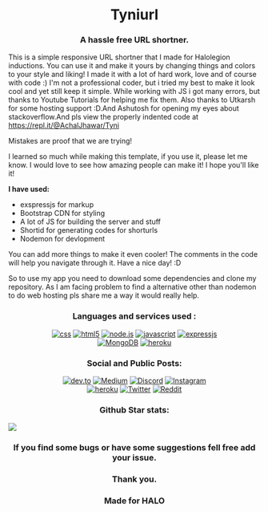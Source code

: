 <h1 align="center">Tyniurl</h1>
<p align="center">
</p>

<h3 align="center">A hassle free URL shortner.</h3>

This is a simple responsive URL shortner that I made for Halolegion inductions. You can use it and make it yours by changing things and colors to your style and liking! I made it with a lot of hard work, love and of course with code :) I'm not a professional coder, but i tried my best to make it look cool and yet still keep it simple. While working with JS i got many errors, but thanks to Youtube Tutorials for helping me fix them. Also thanks to Utkarsh for some hosting support :D.And Ashutosh for opening my eyes about stackoverflow.And pls view the properly indented code at https://repl.it/@AchalJhawar/Tyni

Mistakes are proof that we are trying!

I learned so much while making this template, if you use it, please let me know. I would love to see how amazing people can make it! I hope you'll like it!

<b>I have used:</b>

- exspressjs for markup
- Bootstrap CDN for styling
- A lot of JS for building the server and stuff
- Shortid for generating codes for shorturls
- Nodemon for devlopment

You can add more things to make it even cooler! The comments in the code will help you navigate through it. Have a nice day! :D

So to use my app you need to download some dependencies and clone my repository. As I am facing problem to find a alternative other than nodemon to do web hosting pls share me a way it would really help.

<h3 align="center">Languages and services used :</h3>
<p align="center">
<a href="https://github.com/achaljhawar/Tyniurl/search?l=CSS"><img alt="css" src="https://img.shields.io/badge/CSS3-1572B6?style=for-the-badge&logo=css3&logoColor=white"></a>
<a href="https://github.com/achaljhawar/Tyniurl/search?l=html"><img alt="html5" src="https://img.shields.io/badge/HTML5-E34F26?style=for-the-badge&logo=html5&logoColor=white"></a>
<a href="https://github.com/achaljhawar/Tyniurl/search?l=JavaScript"><img alt="node.js" src="https://img.shields.io/badge/Node.js-43853D?style=for-the-badge&logo=node.js&logoColor=white"></a>
<a href="https://github.com/achaljhawar/Tyniurl/search?l=JavaScript"><img alt="javascript" src="https://img.shields.io/badge/JavaScript-F7DF1E?style=for-the-badge&logo=javascript&logoColor=black"></a>
<a href="https://github.com/achaljhawar/Tyniurl/search?l=EJS"><img alt="expressjs" src="https://img.shields.io/badge/Express.js-404D59?style=for-the-badge"></a>
<br/>
<a href="http://tyniurl.herokuapp.com/"><img alt="MongoDB" src="https://img.shields.io/badge/MongoDB-4EA94B?style=for-the-badge&logo=mongodb&logoColor=white"></a>
<a href="http://tyniurl.herokuapp.com/"><img alt="heroku" src="https://img.shields.io/badge/Heroku-430098?style=for-the-badge&logo=heroku&logoColor=white"></a>
</p>
<h3 align="center">Social and Public Posts:</h3>
<p align="center">
<a href=""><img alt="dev.to" src="https://img.shields.io/badge/dev.to-0A0A0A?style=for-the-badge&logo=dev.to&logoColor=white"></a>
<a href=""><img alt="Medium" src="https://img.shields.io/badge/Medium-12100E?style=for-the-badge&logo=medium&logoColor=white"></a>
<a href=""><img alt="Discord" src="https://img.shields.io/badge/Discord-7289DA?style=for-the-badge&logo=discord&logoColor=white"></a>
<a href="https://www.instagram.com/achaldwx/"><img alt="Instagram" src="https://img.shields.io/badge/Instagram-E4405F?style=for-the-badge&logo=instagram&logoColor=white"></a>
<br/>
<a href="mailto:achaldps@gmail.com"><img alt="heroku" src="https://img.shields.io/badge/Gmail-D14836?style=for-the-badge&logo=gmail&logoColor=white"></a>
<a href="https://twitter.com/AchalJhawar"><img alt="Twitter" src="https://img.shields.io/badge/Twitter-1DA1F2?style=for-the-badge&logo=twitter&logoColor=white"></a>
<a href=""><img alt="Reddit" src="https://img.shields.io/badge/Reddit-FF4500?style=for-the-badge&logo=reddit&logoColor=white"></a>
</p>
<h3 align="center">Github Star stats:</h3>
<img src="https://starchart.cc/achaljhawar/Tyni.svg" align="center">
<h3 align="center">If you find some bugs or have some suggestions fell free add your issue.</h3>
<h3 align="center">Thank you.</h3> 
<h3 align="center">Made for HALO</h3>
